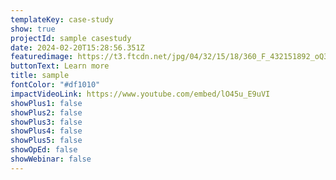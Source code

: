 ```yaml
---
templateKey: case-study
show: true
projectId: sample casestudy
date: 2024-02-20T15:28:56.351Z
featuredimage: https://t3.ftcdn.net/jpg/04/32/15/18/360_F_432151892_oQ3YQDo2LYZPILlEMnlo55PjjgiUwnQb.jpg
buttonText: Learn more
title: sample
fontColor: "#df1010"
impactVideoLink: https://www.youtube.com/embed/lO45u_E9uVI
showPlus1: false
showPlus2: false
showPlus3: false
showPlus4: false
showPlus5: false
showOpEd: false
showWebinar: false
---
```

